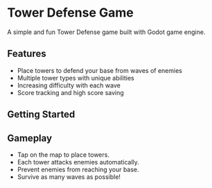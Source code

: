 # Tower Defense Game

A simple and fun Tower Defense game built with Godot game engine.

## Features
- Place towers to defend your base from waves of enemies
- Multiple tower types with unique abilities
- Increasing difficulty with each wave
- Score tracking and high score saving

## Getting Started

## Gameplay
- Tap on the map to place towers.
- Each tower attacks enemies automatically.
- Prevent enemies from reaching your base.
- Survive as many waves as possible!

